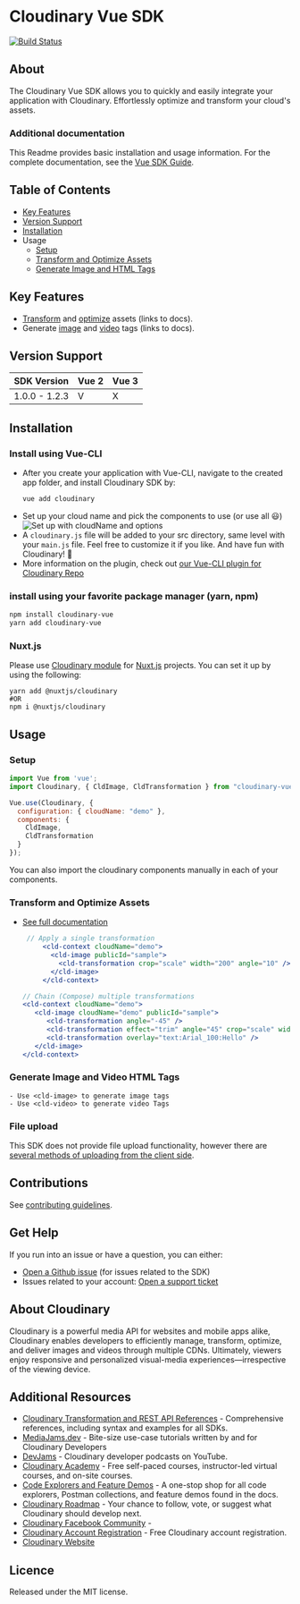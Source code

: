 Cloudinary Vue SDK
=========================
[![Build Status](https://travis-ci.org/cloudinary/cloudinary-vue.svg?branch=master)](https://travis-ci.org/cloudinary/cloudinary-vue)
## About
The Cloudinary Vue SDK allows you to quickly and easily integrate your application with Cloudinary.
Effortlessly optimize and transform your cloud's assets.


### Additional documentation
This Readme provides basic installation and usage information.
For the complete documentation, see the [Vue SDK Guide](https://cloudinary.com/documentation/vue_integration).


## Table of Contents
- [Key Features](#key-features)
- [Version Support](#Version-Support)
- [Installation](#installation)
- Usage
    - [Setup](#Setup)
    - [Transform and Optimize Assets](#Transform-and-Optimize-Assets)
    - [Generate Image and HTML Tags](#Generate-Image-and-Video-HTML-Tags)

## Key Features
- [Transform](https://cloudinary.com/documentation/vue_video_manipulation#video_transformation_examples) and [optimize](https://cloudinary.com/documentation/vue_image_manipulation#image_optimizations) assets (links to docs).
- Generate [image](https://cloudinary.com/documentation/vue_image_manipulation#deliver_and_transform_images) and [video](https://cloudinary.com/documentation/vue_video_manipulation#cldvideo_component) tags (links to docs).


## Version Support
| SDK Version   | Vue 2    | Vue 3  |
|---------------|----------|--------|
| 1.0.0 - 1.2.3 | V        | X      |



## Installation
### Install using Vue-CLI
- After you create your application with Vue-CLI, navigate to the created app folder, and install Cloudinary SDK by:
    ```bash
    vue add cloudinary
    ```
- Set up your cloud name and pick the components to use (or use all 😃)
  ![Set up with cloudName and options](http://bit.ly/2WSKTf0)
- A `cloudinary.js` file will be added to your src directory, same level with your `main.js` file. Feel free to customize it if you like. And have fun with Cloudinary! 🤟
- More information on the plugin, check out [our Vue-CLI plugin for Cloudinary Repo](https://github.com/cloudinary/vue-cli-plugin-cloudinary)

### install using your favorite package manager (yarn, npm)
```bash
npm install cloudinary-vue
yarn add cloudinary-vue
```
### Nuxt.js
Please use [Cloudinary module](https://cloudinary.nuxtjs.org/) for [Nuxt.js](https://nuxtjs.org) projects. You can set it up by using the following:
```
yarn add @nuxtjs/cloudinary
#OR
npm i @nuxtjs/cloudinary
```

## Usage 
### Setup
```javascript
import Vue from 'vue';
import Cloudinary, { CldImage, CldTransformation } from "cloudinary-vue";

Vue.use(Cloudinary, {
  configuration: { cloudName: "demo" },
  components: {
    CldImage,
    CldTransformation
  }
});
```
You can also import the cloudinary components manually in each of your components.

### Transform and Optimize Assets 
- [See full documentation](https://cloudinary.com/documentation/vue_integration#installation_and_setup)
    
   ```jsx
    // Apply a single transformation
        <cld-context cloudName="demo">
          <cld-image publicId="sample">
            <cld-transformation crop="scale" width="200" angle="10" />
          </cld-image>
        </cld-context>
    ```

    ```jsx
    // Chain (Compose) multiple transformations
    <cld-context cloudName="demo">
       <cld-image cloudName="demo" publicId="sample">
          <cld-transformation angle="-45" />
          <cld-transformation effect="trim" angle="45" crop="scale" width="600" />
          <cld-transformation overlay="text:Arial_100:Hello" />
       </cld-image>
  </cld-context>
    ```
### Generate Image and Video HTML Tags
    - Use <cld-image> to generate image tags
    - Use <cld-video> to generate video Tags

### File upload
  This SDK does not provide file upload functionality, however there are [several methods of uploading from the client side](https://cloudinary.com/documentation/vue_image_and_video_upload).


## Contributions
See [contributing guidelines](/CONTRIBUTING.md).


## Get Help
If you run into an issue or have a question, you can either:
- [Open a Github issue](https://github.com/CloudinaryLtd/cloudinary_vue/issues) (for issues related to the SDK)
- Issues related to your account: [Open a support ticket](https://cloudinary.com/contact)


## About Cloudinary
Cloudinary is a powerful media API for websites and mobile apps alike, Cloudinary enables developers to efficiently manage, transform, optimize, and deliver images and videos through multiple CDNs. Ultimately, viewers enjoy responsive and personalized visual-media experiences—irrespective of the viewing device.


## Additional Resources
- [Cloudinary Transformation and REST API References](https://cloudinary.com/documentation/cloudinary_references) - Comprehensive references, including syntax and examples for all SDKs.
- [MediaJams.dev](https://mediajams.dev/) - Bite-size use-case tutorials written by and for Cloudinary Developers
- [DevJams](https://www.youtube.com/playlist?list=PL8dVGjLA2oMr09amgERARsZyrOz_sPvqw) - Cloudinary developer podcasts on YouTube.
- [Cloudinary Academy](https://training.cloudinary.com/) - Free self-paced courses, instructor-led virtual courses, and on-site courses.
- [Code Explorers and Feature Demos](https://cloudinary.com/documentation/code_explorers_demos_index) - A one-stop shop for all code explorers, Postman collections, and feature demos found in the docs.
- [Cloudinary Roadmap](https://cloudinary.com/roadmap) - Your chance to follow, vote, or suggest what Cloudinary should develop next.
- [Cloudinary Facebook Community](https://www.facebook.com/groups/CloudinaryCommunity) -
- [Cloudinary Account Registration](https://cloudinary.com/users/register/free) - Free Cloudinary account registration.
- [Cloudinary Website](https://cloudinary.com)


## Licence
Released under the MIT license.
